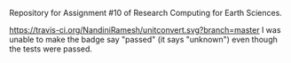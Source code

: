 Repository for Assignment #10 of Research Computing for Earth Sciences. 

https://travis-ci.org/NandiniRamesh/unitconvert.svg?branch=master
I was unable to make the badge say "passed" (it says "unknown") even though the tests were passed. 

